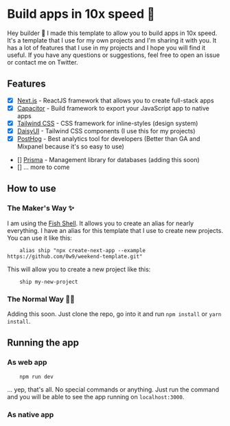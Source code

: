 # Build apps in 10x speed 🚢

Hey builder 👋
I made this template to allow you to build apps in 10x speed. It's a template that I use for my own projects and I'm sharing it with you. It has a lot of features that I use in my projects and I hope you will find it useful. If you have any questions or suggestions, feel free to open an issue or contact me on Twitter.

## Features

- [x] [Next.js](https://nextjs.org/) - ReactJS framework that allows you to create full-stack apps
- [X] [Capacitor](https://capacitorjs.com/) - Build framework to export your JavaScript app to native apps
- [X] [Tailwind CSS](https://tailwindcss.com/) - CSS framework for inline-styles (design system)
- [X] [DaisyUI](https://daisyui.com/) - Tailwind CSS components (I use this for my projects)
- [X] [PostHog](https://posthog.com/) - Best analytics tool for developers (Better than GA and Mixpanel because it's so easy to use)
- [] [Prisma](https://www.prisma.io/) - Management library for databases (adding this soon)
- [] ... more to come

## How to use

### The Maker's Way ✨

I am using the [Fish Shell](https://fishshell.com/). It allows you to create an alias for nearly everything. I have an alias for this template that I use to create new projects. You can use it like this:

```fish 
    alias ship "npx create-next-app --example https://github.com/0w9/weekend-template.git"
```

This will allow you to create a new project like this:

```fish
    ship my-new-project
```

### The Normal Way 🤷‍♂️

Adding this soon. Just clone the repo, go into it and run `npm install` or `yarn install`.

## Running the app

### As web app

```fish
    npm run dev
```

... yep, that's all. No special commands or anything. Just run the command and you will be able to see the app running on `localhost:3000`.

### As native app
